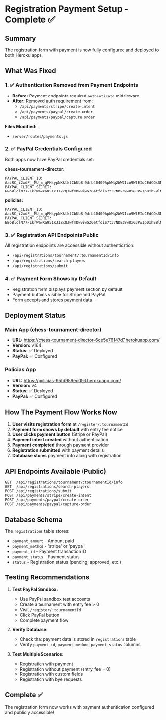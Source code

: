 # Registration Payment Setup - Complete ✅

## Summary

The registration form with payment is now fully configured and deployed to both Heroku apps.

## What Was Fixed

### 1. ✅ Authentication Removed from Payment Endpoints
- **Before:** Payment endpoints required `authenticate` middleware
- **After:** Removed auth requirement from:
  - `/api/payments/stripe/create-intent`
  - `/api/payments/paypal/create-order`
  - `/api/payments/paypal/capture-order`

**Files Modified:**
- `server/routes/payments.js`

### 2. ✅ PayPal Credentials Configured
Both apps now have PayPal credentials set:

**chess-tournament-director:**
```
PAYPAL_CLIENT_ID: AazRC_i2xdF__MU_m_qFHsypNKktktCbUbBh9drb40409ApWHq2WW7Ico9WtEIoCEdCQsSNn4P0fb26-
PAYPAL_CLIENT_SECRET: EBoBlclN77FLkrWawXa951KJIZxQJwfmDwviwGZ6etfdiS7t37NDE68w8xG3PwIpDxhSBlMuVB5adIVR
```

**policias:**
```
PAYPAL_CLIENT_ID: AazRC_i2xdF__MU_m_qFHsypNKktktCbUbBh9drb40409ApWHq2WW7Ico9WtEIoCEdCQsSNn4P0fb26-
PAYPAL_CLIENT_SECRET: EBoBlclN77FLkrWawXa951KJIZxQJwfmDwviwGZ6etfdiS7t37NDE68w8xG3PwIpDxhSBlMuVB5adIVR
```

### 3. ✅ Registration API Endpoints Public
All registration endpoints are accessible without authentication:
- `/api/registrations/tournament/:tournamentId/info`
- `/api/registrations/search-players`
- `/api/registrations/submit`

### 4. ✅ Payment Form Shows by Default
- Registration form displays payment section by default
- Payment buttons visible for Stripe and PayPal
- Form accepts and stores payment data

## Deployment Status

### Main App (chess-tournament-director)
- **URL:** https://chess-tournament-director-6ce5e76147d7.herokuapp.com/
- **Version:** v164
- **Status:** ✅ Deployed
- **PayPal:** ✅ Configured

### Policias App
- **URL:** https://policias-95fd959ec096.herokuapp.com/
- **Version:** v4
- **Status:** ✅ Deployed
- **PayPal:** ✅ Configured

## How The Payment Flow Works Now

1. **User visits registration form** at `/register/:tournamentId`
2. **Payment form shows by default** with entry fee notice
3. **User clicks payment button** (Stripe or PayPal)
4. **Payment intent created** without authentication
5. **Payment completed** through payment provider
6. **Registration submitted** with payment details
7. **Database stores** payment info along with registration

## API Endpoints Available (Public)

```
GET  /api/registrations/tournament/:tournamentId/info
GET  /api/registrations/search-players
POST /api/registrations/submit
POST /api/payments/stripe/create-intent
POST /api/payments/paypal/create-order
POST /api/payments/paypal/capture-order
```

## Database Schema

The `registrations` table stores:
- `payment_amount` - Amount paid
- `payment_method` - 'stripe' or 'paypal'
- `payment_id` - Payment transaction ID
- `payment_status` - Payment status
- `status` - Registration status (pending, approved, etc.)

## Testing Recommendations

1. **Test PayPal Sandbox:**
   - Use PayPal sandbox test accounts
   - Create a tournament with entry fee > 0
   - Visit `/register/:tournamentId`
   - Click PayPal button
   - Complete payment flow

2. **Verify Database:**
   - Check that payment data is stored in `registrations` table
   - Verify `payment_id`, `payment_method`, `payment_status` columns

3. **Test Multiple Scenarios:**
   - Registration with payment
   - Registration without payment (entry_fee = 0)
   - Registration with custom fields
   - Registration with bye requests

## Complete ✅

The registration form now works with payment authentication configured and publicly accessible!

